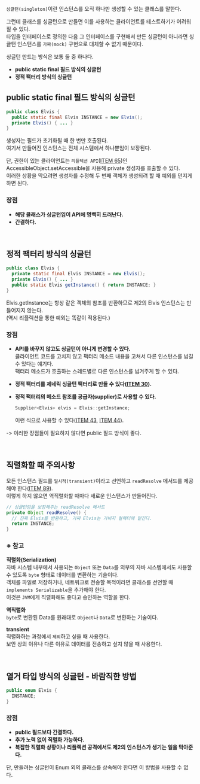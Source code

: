 `싱글턴(singleton)`이란 인스턴스를 오직 하나만 생성할 수 있는 클래스를 말한다.

그런데 클래스를 싱글턴으로 만들면 이를 사용하는 클라이언트를 테스트하기가 어려워 질 수 있다.  
타입을 인터페이스로 정의한 다음 그 인터페이스를 구현해서 만든 싱글턴이 아니라면 싱글턴 인스턴스를 `가짜(mock)` 구현으로 대체할 수 없기 때문이다.

싱글턴 만드는 방식은 보통 둘 중 하나다.
- **public static final 필드 방식의 싱글턴**
- **정적 팩터리 방식의 싱글턴**

## public static final 필드 방식의 싱글턴
```java
public class Elvis {
  public static final Elvis INSTANCE = new Elvis();
  private Elvis() { ... }
}
```

생성자는 필드가 초기화될 때 한 번만 호출된다.  
여기서 만들어진 인스턴스는 전체 시스템에서 하나뿐임이 보장된다.

단, 권한이 있는 클라이언트는 `리플렉션 API`([ITEM 65]())인 AccessibleObject.setAccessible을 사용해 private 생성자를 호출할 수 있다.  
이러한 상황을 막으려면 생성자를 수정해 두 번째 객체가 생성되려 할 때 예외를 던지게 하면 된다.

### 장점
- **해당 클래스가 싱글턴임이 API에 명백히 드러난다.**
- **간결하다.**

<br/>

## 정적 팩터리 방식의 싱글턴
```java
public class Elvis {
  private static final Elvis INSTANCE = new Elvis();
  private Elvis() { ... }
  public static Elvis getInstance() { return INSTANCE; }
}
```

Elvis.getInstance는 항상 같은 객체의 참조를 반환하므로 제2의 Elvis 인스턴스는 만들어지지 않는다.  
(역시 리플렉션을 통한 예외는 똑같이 적용된다.)

### 장점
- **API를 바꾸지 않고도 싱글턴이 아니게 변경할 수 있다.**  
  클라이언트 코드를 고치지 않고 팩터리 메소드 내용을 고쳐서 다른 인스턴스를 넘길 수 있다는 얘기다.  
  팩터리 메소드가 호출하는 스레드별로 다른 인스턴스를 넘겨주게 할 수 있다.
  
- **정적 팩터리를 제네릭 싱글턴 팩터리로 만들 수 있다([ITEM 30]()).**

- **정적 팩터리의 메소드 참조를 공급자(supplier)로 사용할 수 있다.**
  
  ```java
  Supplier<Elvis> elvis = Elvis::getInstance;
  ```
  
  이런 식으로 사용할 수 있다([ITEM 43](), [ITEM 44]()).

-> 이러한 장점들이 필요하지 않다면 public 필드 방식이 좋다.

<br/>

## 직렬화할 때 주의사항
모든 인스턴스 필드를 `일시적(transient)`이라고 선언하고 `readResolve` 메서드를 제공해야 한다([ITEM 89]()).  
이렇게 하지 않으면 역직렬화할 때마다 새로운 인스턴스가 만들어진다.

```java
// 싱글턴임을 보장해주는 readResolve 메서드
private Object readResolve() {
  // 진짜 Elvis를 반환하고, 가짜 Elvis는 가비지 컬렉터에 맡긴다.
  return INSTANCE;
}
```

### ※ 참고
**직렬화(Serialization)**  
자바 시스템 내부에서 사용되는 `Object` 또는 `Data`를 외부의 자바 시스템에서도 사용할 수 있도록 `byte` 형태로 데이터를 변환하는 기술이다.  
객체를 파일로 저장하거나, 네트워크로 전송할 목적이라면 클래스를 선언할 때 `implements Serializable`을 추가해야 한다.  
이것은 `JVM`에게 직렬화해도 좋다고 승인하는 역할을 한다.

**역직렬화**  
`byte`로 변환된 Data를 원래대로 `Object`나 `Data`로 변환하는 기술이다.

**transient**  
직렬화하는 과정에서 `제외`하고 싶을 때 사용한다.  
보안 상의 이유나 다른 이유로 데이터를 전송하고 싶지 않을 때 사용한다.

<br/>

## 열거 타입 방식의 싱글턴 - 바람직한 방법
```java
public enum Elvis {
  INSTANCE;
}
```

### 장점
- **public 필드보다 간결하다.**
- **추가 노력 없이 직렬화 가능하다.**
- **복잡한 직렬화 상황이나 리플렉션 공격에서도 제2의 인스턴스가 생기는 일을 막아준다.**

단, 만들려는 싱글턴이 Enum 외의 클래스를 상속해야 한다면 이 방법을 사용할 수 없다.

